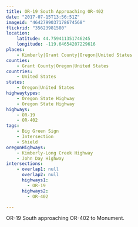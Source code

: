 ```yaml
---
title: OR-19 South Approaching OR-402
date: "2017-07-15T13:56:51Z"
imageid: "4642799037178674568"
flickrid: "35623981580"
location:
    latitude: 44.759411351746245
    longitude: -119.64654207229616
places:
    - Kimberly|Grant County|Oregon|United States
counties:
    - Grant County|Oregon|United States
countries:
    - United States
states:
    - Oregon|United States
highwaytypes:
    - Oregon State Highway
    - Oregon State Highway
highways:
    - OR-19
    - OR-402
tags:
    - Big Green Sign
    - Intersection
    - Shield
oregonHighways:
    - Kimberly-Long Creek Highway
    - John Day Highway
intersections:
    - overlap1: null
      overlap2: null
      highways1:
        - OR-19
      highways2:
        - OR-402

---
```

OR-19 South approaching OR-402 to Monument.